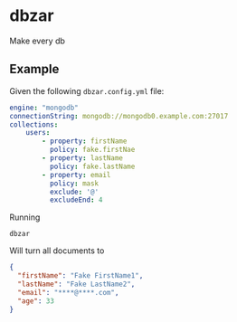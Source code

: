 # dbzar

Make every db

## Example

Given the following `dbzar.config.yml` file:

```yaml
engine: "mongodb"
connectionString: mongodb://mongodb0.example.com:27017
collections:
    users:
        - property: firstName
          policy: fake.firstNae
        - property: lastName
          policy: fake.lastName
	    - property: email
          policy: mask
          exclude: '@'
          excludeEnd: 4

```

Running

```
dbzar
```

Will turn all documents to

```json
{
  "firstName": "Fake FirstName1",
  "lastName": "Fake LastName2",
  "email": "****@****.com",
  "age": 33
}
```
